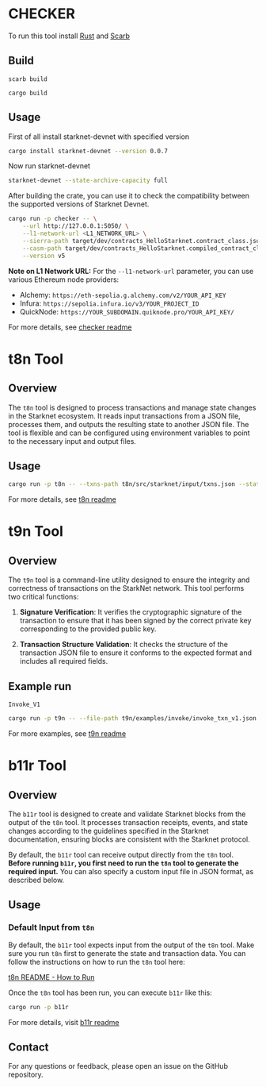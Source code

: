 # CHECKER

To run this tool install
[Rust](https://doc.rust-lang.org/cargo/getting-started/installation.html) and
[Scarb](https://docs.swmansion.com/scarb/download.html)

## Build

`scarb build`

`cargo build`

## Usage

First of all install starknet-devnet with specified version

```bash
cargo install starknet-devnet --version 0.0.7
```

Now run starknet-devnet

```bash
starknet-devnet --state-archive-capacity full
```

After building the crate, you can use it to check the compatibility between the supported versions of Starknet Devnet.

```bash
cargo run -p checker -- \
    --url http://127.0.0.1:5050/ \
    --l1-network-url <L1_NETWORK_URL> \
    --sierra-path target/dev/contracts_HelloStarknet.contract_class.json \
    --casm-path target/dev/contracts_HelloStarknet.compiled_contract_class.json \
    --version v5
```

**Note on L1 Network URL:**
For the `--l1-network-url` parameter, you can use various Ethereum node providers:
- Alchemy: `https://eth-sepolia.g.alchemy.com/v2/YOUR_API_KEY`
- Infura: `https://sepolia.infura.io/v3/YOUR_PROJECT_ID`
- QuickNode: `https://YOUR_SUBDOMAIN.quiknode.pro/YOUR_API_KEY/`



For more details, see [checker readme](./checker/README.md)

# t8n Tool

## Overview

The `t8n` tool is designed to process transactions and manage state changes in the Starknet ecosystem. It reads input transactions from a JSON file, processes them, and outputs the resulting state to another JSON file. The tool is flexible and can be configured using environment variables to point to the necessary input and output files.

## Usage

```bash
cargo run -p t8n -- --txns-path t8n/src/starknet/input/txns.json --state-path target/t8n/output.json --acc-path t8n/src/starknet/input/acc.json
```

For more details, see [t8n readme](./t8n/README.md)

# t9n Tool

## Overview

The `t9n` tool is a command-line utility designed to ensure the integrity and correctness of transactions on the StarkNet network. This tool performs two critical functions:

1. **Signature Verification**: It verifies the cryptographic signature of the transaction to ensure that it has been signed by the correct private key corresponding to the provided public key.

2. **Transaction Structure Validation**: It checks the structure of the transaction JSON file to ensure it conforms to the expected format and includes all required fields.

## Example run

`Invoke_V1`

```bash
cargo run -p t9n -- --file-path t9n/examples/invoke/invoke_txn_v1.json --public-key 0x39d9e6ce352ad4530a0ef5d5a18fd3303c3606a7fa6ac5b620020ad681cc33b --chain-id 0x534e5f5345504f4c4941
```

For more examples, see [t9n readme](./t9n/README.md)

# b11r Tool

## Overview

The `b11r` tool is designed to create and validate Starknet blocks from the output of the `t8n` tool.
It processes transaction receipts, events, and state changes according to the guidelines specified in
the Starknet documentation, ensuring blocks are consistent with the Starknet protocol.

By default, the `b11r` tool can receive output directly from the `t8n` tool. **Before running `b11r`,
you first need to run the `t8n` tool to generate the required input.** You can also specify a custom input
file in JSON format, as described below.

## Usage

### Default Input from `t8n`

By default, the `b11r` tool expects input from the output of the `t8n` tool. Make sure you run `t8n`
first to generate the state and transaction data. You can follow the instructions on how to run the `t8n` tool here:

[t8n README - How to Run](../t8n/README.md)

Once the `t8n` tool has been run, you can execute `b11r` like this:

```bash
cargo run -p b11r
```

For more details, visit [b11r readme](./b11r/README.md)

## Contact

For any questions or feedback, please open an issue on the GitHub repository.
